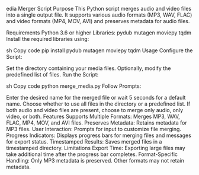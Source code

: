 


edia Merger Script
Purpose
This Python script merges audio and video files into a single output file. It supports various audio formats (MP3, WAV, FLAC) and video formats (MP4, MOV, AVI) and preserves metadata for audio files.

Requirements
Python 3.6 or higher
Libraries:
pydub
mutagen
moviepy
tqdm
Install the required libraries using:

sh
Copy code
pip install pydub mutagen moviepy tqdm
Usage
Configure the Script:

Set the directory containing your media files.
Optionally, modify the predefined list of files.
Run the Script:

sh
Copy code
python merge_media.py
Follow Prompts:

Enter the desired name for the merged file or wait 5 seconds for a default name.
Choose whether to use all files in the directory or a predefined list.
If both audio and video files are present, choose to merge only audio, only video, or both.
Features
Supports Multiple Formats: Merges MP3, WAV, FLAC, MP4, MOV, and AVI files.
Preserves Metadata: Retains metadata for MP3 files.
User Interaction: Prompts for input to customize file merging.
Progress Indicators: Displays progress bars for merging files and messages for export status.
Timestamped Results: Saves merged files in a timestamped directory.
Limitations
Export Time: Exporting large files may take additional time after the progress bar completes.
Format-Specific Handling: Only MP3 metadata is preserved. Other formats may not retain metadata.
